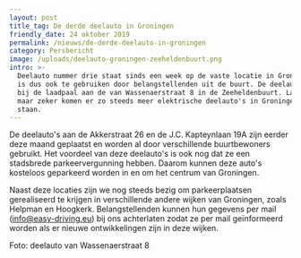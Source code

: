 ```yaml
---
layout: post
title_tag: De derde deelauto in Groningen
friendly_date: 24 oktober 2019
permalink: /nieuws/de-derde-deelauto-in-groningen
category: Persbericht
image: /uploads/deelauto-groningen-zeeheldenbuurt.png
intro: >-
  Deelauto nummer drie staat sinds een week op de vaste locatie in Groningen en
  is dus ook te gebruiken door belangstellenden uit de buurt. De deelauto staat
  bij de laadpaal aan de van Wassenaerstraat 8 in de Zeeheldenbuurt. Langzaam
  maar zeker komen er zo steeds meer elektrische deelauto's in Groningen te
  staan.
---
```

De deelauto's aan de Akkerstraat 26 en de J.C. Kapteynlaan 19A zijn eerder deze maand geplaatst en worden al door verschillende buurtbewoners gebruikt. Het voordeel van deze deelauto's is ook nog dat ze een stadsbrede parkeervergunning hebben. Daarom kunnen deze auto's kosteloos geparkeerd worden in en om het centrum van Groningen.

Naast deze locaties zijn we nog steeds bezig om parkeerplaatsen gerealiseerd te krijgen in verschillende andere wijken van Groningen, zoals Helpman en Hoogkerk. Belangstellenden kunnen hun gegevens per mail (info@easy-driving.eu) bij ons achterlaten zodat ze per mail geïnformeerd worden als er nieuwe ontwikkelingen zijn in deze wijken. 

Foto: deelauto van Wassenaerstraat 8
